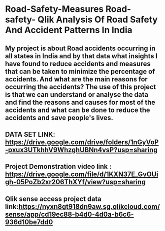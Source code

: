 # Road-Safety-Measures  Road-safety- Qlik Analysis Of Road Safety And Accident Patterns In India
## My project is about Road accidents occurring in all states in India and by that data what insights I have found to reduce accidents and measures that can be taken to minimize the percentage of accidents. And what are the main reasons for occurring the accidents? The use of this project is that we can understand or analyse the data and find the reasons and causes for most of the accidents and what can be done to reduce the accidents and save people's lives.
## DATA SET LINK: https://drive.google.com/drive/folders/1nGyVoP-pxux3UTkhhV9WhzghUBNn4vsP?usp=sharing
## Project Demonstration video link : https://drive.google.com/file/d/1KXN37E_GvOUigh-05PoZb2xr206ThXYf/view?usp=sharing
## Qlik sense access project data link:https://nyxn8gt918dn9aw.sg.qlikcloud.com/sense/app/cd19ec88-b4d0-4d0a-b6c6-936d10be7dd0
